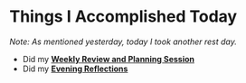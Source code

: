 # Things I Accomplished Today

_Note: As mentioned yesterday, today I took another rest day._

- Did my **[Weekly Review and Planning Session](../../../routines/personal-health-and-wellness-routine-2024.md)**
- Did my **[Evening Reflections](../../../routines/evening-reflections.md)**

